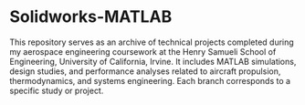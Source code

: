 # Solidworks-MATLAB
This repository serves as an archive of technical projects completed during my aerospace engineering coursework at the Henry Samueli School of Engineering, University of California, Irvine. It includes MATLAB simulations, design studies, and performance analyses related to aircraft propulsion, thermodynamics, and systems engineering. Each branch corresponds to a specific study or project.
